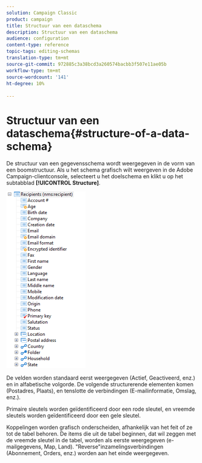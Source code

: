 ```yaml
---
solution: Campaign Classic
product: campaign
title: Structuur van een dataschema
description: Structuur van een dataschema
audience: configuration
content-type: reference
topic-tags: editing-schemas
translation-type: tm+mt
source-git-commit: 972885c3a38bcd3a260574bacbb3f507e11ae05b
workflow-type: tm+mt
source-wordcount: '141'
ht-degree: 10%

---
```



# Structuur van een dataschema{#structure-of-a-data-schema}

De structuur van een gegevensschema wordt weergegeven in de vorm van een boomstructuur. Als u het schema grafisch wilt weergeven in de Adobe Campaign-clientconsole, selecteert u het doelschema en klikt u op het subtabblad **[!UICONTROL Structure]**.

![](assets/d_ncs_integration_schema_arbo.png)

De velden worden standaard eerst weergegeven (Actief, Geactiveerd, enz.) en in alfabetische volgorde. De volgende structurerende elementen komen (Postadres, Plaats), en tenslotte de verbindingen (E-mailinformatie, Omslag, enz.).

Primaire sleutels worden geïdentificeerd door een rode sleutel, en vreemde sleutels worden geïdentificeerd door een gele sleutel.

Koppelingen worden grafisch onderscheiden, afhankelijk van het feit of ze tot de tabel behoren. De items die uit de tabel beginnen, dat wil zeggen met de vreemde sleutel in de tabel, worden als eerste weergegeven (e-mailgegevens, Map, Land). &quot;Reverse&quot;inzamelingsverbindingen (Abonnement, Orders, enz.) worden aan het einde weergegeven.
